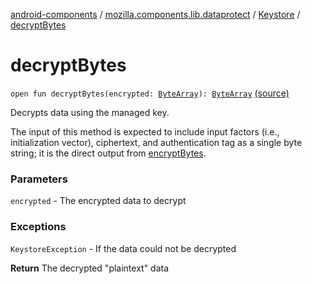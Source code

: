 [android-components](../../index.md) / [mozilla.components.lib.dataprotect](../index.md) / [Keystore](index.md) / [decryptBytes](./decrypt-bytes.md)

# decryptBytes

`open fun decryptBytes(encrypted: `[`ByteArray`](https://kotlinlang.org/api/latest/jvm/stdlib/kotlin/-byte-array/index.html)`): `[`ByteArray`](https://kotlinlang.org/api/latest/jvm/stdlib/kotlin/-byte-array/index.html) [(source)](https://github.com/mozilla-mobile/android-components/blob/master/components/lib/dataprotect/src/main/java/mozilla/components/lib/dataprotect/Keystore.kt#L235)

Decrypts data using the managed key.

The input of this method is expected to include input factors (i.e., initialization
vector), ciphertext, and authentication tag as a single byte string; it is the direct
output from [encryptBytes](encrypt-bytes.md).

### Parameters

`encrypted` - The encrypted data to decrypt

### Exceptions

`KeystoreException` - If the data could not be decrypted

**Return**
The decrypted "plaintext" data

